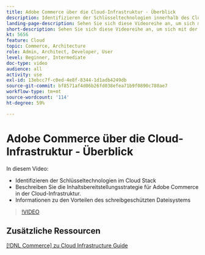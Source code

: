 ```yaml
---
title: Adobe Commerce über die Cloud-Infrastruktur - Überblick
description: Identifizieren der Schlüsseltechnologien innerhalb des Cloud-Stacks. Beschreiben der Strategie zur Bereitstellung von Inhalten für Adobe Commerce. Informationen zu den Vorteilen des schreibgeschützten Dateisystems.
landing-page-description: Sehen Sie sich diese Videoreihe an, um sich mit der Cloud-Infrastruktur vertraut zu machen, die für die Bereitstellung und Verwaltung von Adobe Commerce verwendet wird.
short-description: Sehen Sie sich diese Videoreihe an, um sich mit der Cloud-Infrastruktur vertraut zu machen, die für die Bereitstellung und Verwaltung von Adobe Commerce verwendet wird.
kt: 5656
feature: Cloud
topic: Commerce, Architecture
role: Admin, Architect, Developer, User
level: Beginner, Intermediate
doc-type: video
audience: all
activity: use
exl-id: 13ebcc7f-c0ed-4e8f-8344-1d1adb4249db
source-git-commit: bf8571af4d06b26fd038efea71b9f0890c780ae7
workflow-type: tm+mt
source-wordcount: '114'
ht-degree: 59%

---
```


# Adobe Commerce über die Cloud-Infrastruktur - Überblick

In diesem Video:

- Identifizieren der Schlüsseltechnologien im Cloud Stack
- Beschreiben Sie die Inhaltsbereitstellungsstrategie für Adobe Commerce in der Cloud-Infrastruktur.
- Informationen zu den Vorteilen des schreibgeschützten Dateisystems

>[!VIDEO](https://video.tv.adobe.com/v/35298?quality=12&learn=on)

## Zusätzliche Ressourcen

[[!DNL Commerce] zu Cloud Infrastructure Guide](https://experienceleague.adobe.com/docs/commerce-cloud-service/user-guide/overview.html)
